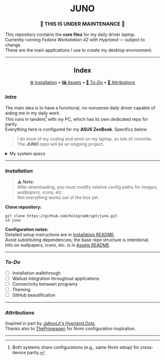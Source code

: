 # <div align="center">JUNO</div>

### <div align="center">🚧 THIS IS UNDER MAINTENANCE 🚧</div>

This repository contains the **core files** for my daily driver laptop.  
Currently running *Fedora Workstation 42* with *Hyprland* — subject to change.  
These are the main applications I use to create my desktop environment.

---

## <div align="center">Index</div>

<div align="center">

[⚙️ Installation](INSTALL.md) • [🖼️ Assets](ASSETS.md) • [📝 To-Do](#to-do) • [📜 Attributions](#attributions)

</div>

### *Intro*

The main idea is to have a functional, no-nonsense daily driver capable of aiding me in my daily work.  
This runs in tandem[^1] with my PC, which has its own dedicated repo for parity.  
Everything here is configured for my **ASUS ZenBook**. Specifics below.

> I do most of my coding and work on my laptop, so lots of commits.  
> The **JUNO** repo will be an ongoing project.

<details>
<summary>My system specs</summary>

| Hardware | Specification |
|-----------|----------------|
| CPU | Intel Core i7-8565U  4.60 GHz |
| GPU | Intel UHD Integrated Graphics |
| Memory | 16 GB |
| Storage | 1 TB |
| WM | Hyprland |
| Distro | Fedora 42 |
| Shell | Bash |
| Display | 1920×1080 @ 60 Hz |

</details>

---

### *Installation*

> **⚠️ Note:**  
> After downloading, you *must* modify relative config paths for *images, wallpapers, icons,* etc.  
> Not everything works out of the box yet.

**Clone repository:**

    git clone https://github.com/hologramkrypt/juno.git
    cd juno

**Configuration notes:**  
Detailed setup instructions are in [Installation README](INSTALLATION.md).  
Avoid substituting dependencies; the base repo structure is intentional.  
Info on wallpapers, icons, etc. is in [Assets README](ASSETS.md).

---

### *To-Do*

- [ ] Installation walkthrough  
- [ ] Wallust integration throughout applications  
- [ ] Connectivity between programs  
- [ ] Theming  
- [ ] GitHub beautification  

---

### *Attributions*

Inspired in part by [JaKooLit's Hyprland Dots](https://github.com/JaKooLit/Hyprland-Dots).  
Thanks also to [ThePrimeagen](https://github.com/ThePrimeagen) for Nvim configuration inspiration.

---

[^1]: Both systems share configurations (e.g., same Nvim setup) for cross-device parity.
